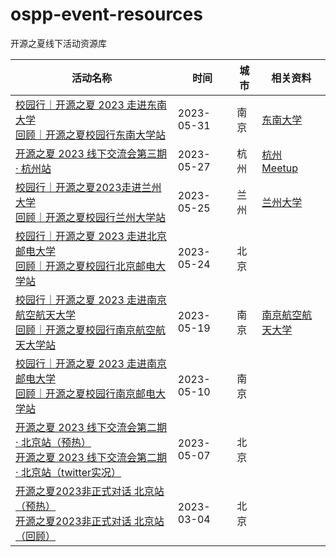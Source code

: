 # ospp-event-resources
开源之夏线下活动资源库

| 活动名称 | 时间 | 城市 | 相关资料 |
|---|---|---|---|
| [校园行｜开源之夏 2023 走进东南大学](![img](file:///C:/Users/ruave/AppData/Local/Microsoft/Windows/Clipboard/HistoryData/%7B8ABEB565-6745-4AE8-94A0-95B8F752223D%7D/%7B5B87FDDE-9781-4831-A4C5-3B86B24B7891%7D/ResourceMap/%7BBC47C972-A9A9-43A7-A6E7-2590A4411B94%7D)https://mp.weixin.qq.com/s/Y8MvBB8neFr2WpWPof9X-w)<br />[回顾｜开源之夏校园行东南大学站](![img](file:///C:/Users/ruave/AppData/Local/Microsoft/Windows/Clipboard/HistoryData/%7B8ABEB565-6745-4AE8-94A0-95B8F752223D%7D/%7B5780EF9E-00B2-4721-91F4-1ECEBCCAE883%7D/ResourceMap/%7B5C0DDB22-F31C-4AA5-99C4-E41655801721%7D)https://mp.weixin.qq.com/s/d8oozIY9ildGaXE43X0XOw) | 2023-05-31 | 南京 | [东南大学](https://github.com/summer-ospp/ospp-event-resources/tree/main/%E4%B8%9C%E5%8D%97%E5%A4%A7%E5%AD%A6) |
| [开源之夏 2023 线下交流会第三期 · 杭州站](![img](file:///C:/Users/ruave/AppData/Local/Microsoft/Windows/Clipboard/HistoryData/%7B8ABEB565-6745-4AE8-94A0-95B8F752223D%7D/%7B029DB2F9-52A4-4008-87F6-0271642FB489%7D/ResourceMap/%7B073E9D3B-16CC-4D1A-9842-39B0BDE101D6%7D)https://mp.weixin.qq.com/s/OzSLXlZogSRUc5tVEIrrMQ) | 2023-05-27 | 杭州 | [杭州 Meetup](https://github.com/summer-ospp/ospp-event-resources/tree/main/%E6%9D%AD%E5%B7%9E%20Meetup) |
| [校园行｜开源之夏2023走进兰州大学](https://mp.weixin.qq.com/s/SvHvGmzsp8plhke3LutIdA)<br />[回顾｜开源之夏校园行兰州大学站](![img](file:///C:/Users/ruave/AppData/Local/Microsoft/Windows/Clipboard/HistoryData/%7B8ABEB565-6745-4AE8-94A0-95B8F752223D%7D/%7BD5F39850-E90E-40C1-9C63-945C7AE69065%7D/ResourceMap/%7B1C1BCC58-92F9-415C-AEAB-F67883EDB15E%7D)https://mp.weixin.qq.com/s/UF4zq2FvSaXAxhsVGP8bRA) | 2023-05-25 | 兰州 | [兰州大学](https://github.com/summer-ospp/ospp-event-resources/tree/main/%E5%85%B0%E5%B7%9E%E5%A4%A7%E5%AD%A6) |
| [校园行｜开源之夏 2023 走进北京邮电大学](https://mp.weixin.qq.com/s/_meDFEF-4TsFux5qaTMjRQ)<br />[回顾｜开源之夏校园行北京邮电大学站](https://mp.weixin.qq.com/s/dJN-hg0iEFXXbjbxLH6ccQ) | 2023-05-24 | 北京 |  |
| [校园行｜开源之夏 2023 走进南京航空航天大学](https://mp.weixin.qq.com/s/thbNrmGYlXDh9w7eAgALzA)<br />[回顾｜开源之夏校园行南京航空航天大学站](![img](file:///C:/Users/ruave/AppData/Local/Microsoft/Windows/Clipboard/HistoryData/%7B8ABEB565-6745-4AE8-94A0-95B8F752223D%7D/%7B7ECAE8F9-1353-4360-9253-E2AE054BBEB7%7D/ResourceMap/%7BC025E66B-B4BF-4B22-8407-94594E254368%7D)https://mp.weixin.qq.com/s/YXAI4T3tdHq2mAz2wA0jag) | 2023-05-19 | 南京 | [南京航空航天大学](https://github.com/summer-ospp/ospp-event-resources/tree/main/%E5%8D%97%E4%BA%AC%E8%88%AA%E7%A9%BA%E8%88%AA%E5%A4%A9%E5%A4%A7%E5%AD%A6) |
| [校园行｜开源之夏 2023 走进南京邮电大学](https://mp.weixin.qq.com/s/XuwxduQxFFAIlo8DmJ6sKw)<br />[回顾｜开源之夏校园行南京邮电大学站](https://mp.weixin.qq.com/s/1DeiogSEM4Zo-naUtInDzw) | 2023-05-10 | 南京 |  |
| [开源之夏 2023 线下交流会第二期 · 北京站（预热）](https://mp.weixin.qq.com/s/SUkk1NNojLrjURmrcrvtWQ)<br />[开源之夏 2023 线下交流会第二期 · 北京站（twitter实况）](https://twitter.com/0kKL7jN4t57kiR6/status/1655075811756523526) | 2023-05-07 | 北京 |  |
| [开源之夏2023非正式对话 北京站（预热）](https://mp.weixin.qq.com/s/HdyfbyiWkkXlFXuceKX9YA)<br />[开源之夏2023非正式对话 北京站（回顾）](https://mp.weixin.qq.com/s/6R9qnRkfLsiJNYMMHe_x3w) | 2023-03-04 | 北京 |  |
